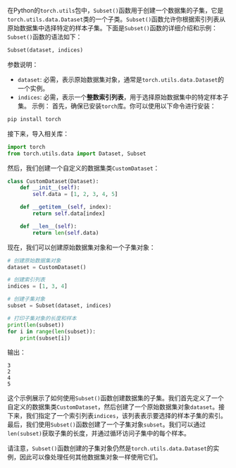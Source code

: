 在Python的`torch.utils`包中，`Subset()`函数用于创建一个数据集的子集，它是`torch.utils.data.Dataset`类的一个子类。`Subset()`函数允许你根据索引列表从原始数据集中选择特定的样本子集。下面是`Subset()`函数的详细介绍和示例：
`Subset()`函数的语法如下：
```python
Subset(dataset, indices)
```
参数说明：
- `dataset`: 必需，表示原始数据集对象，通常是`torch.utils.data.Dataset`的一个实例。
- `indices`: 必需，表示一个**整数索引列表**，用于选择原始数据集中的特定样本子集。
示例：
首先，确保已安装`torch`库。你可以使用以下命令进行安装：
```python
pip install torch
```

接下来，导入相关库：
```python
import torch
from torch.utils.data import Dataset, Subset
```

然后，我们创建一个自定义的数据集类`CustomDataset`：
```python
class CustomDataset(Dataset):
    def __init__(self):
        self.data = [1, 2, 3, 4, 5]

    def __getitem__(self, index):
        return self.data[index]

    def __len__(self):
        return len(self.data)
```

现在，我们可以创建原始数据集对象和一个子集对象：
```python
# 创建原始数据集对象
dataset = CustomDataset()

# 创建索引列表
indices = [1, 3, 4]

# 创建子集对象
subset = Subset(dataset, indices)

# 打印子集对象的长度和样本
print(len(subset))
for i in range(len(subset)):
    print(subset[i])
```

输出：
```
3
2
4
5
```

这个示例展示了如何使用`Subset()`函数创建数据集的子集。我们首先定义了一个自定义的数据集类`CustomDataset`，然后创建了一个原始数据集对象`dataset`。接下来，我们指定了一个索引列表`indices`，该列表表示要选择的样本子集的索引。最后，我们使用`Subset()`函数创建了一个子集对象`subset`。我们可以通过`len(subset)`获取子集的长度，并通过循环访问子集中的每个样本。

请注意，`Subset()`函数创建的子集对象仍然是`torch.utils.data.Dataset`的实例，因此可以像处理任何其他数据集对象一样使用它们。